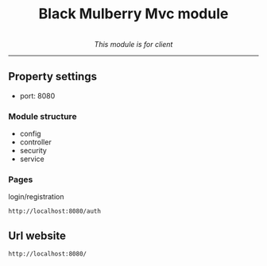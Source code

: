 <h1 align="center">Black Mulberry Mvc module</h1>
<p align="center">
<br>
  <i>This module is for client</i>
  <br>
</p>
<hr>

## Property settings

- port: 8080

### Module structure

- config
- controller
- security
- service

### Pages

login/registration

```
http://localhost:8080/auth
```

## Url website

    http://localhost:8080/